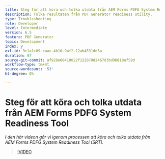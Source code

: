 ```yaml
---
title: Steg för att köra och tolka utdata från AEM Forms PDFG System Readiness Tool
description: Tolka resultaten från PDF Generator readiness utility.
type: Troubleshooting
role: Developer
level: Intermediate
version: 6.5
feature: PDF Generator
topic: Development
index: y
exl-id: 3c1a1c09-caae-4b10-94f2-12ab4531dd5a
duration: 67
source-git-commit: af928e60410022f12207082467d3bd9b818af59d
workflow-type: tm+mt
source-wordcount: '53'
ht-degree: 0%

---
```


# Steg för att köra och tolka utdata från AEM Forms PDFG System Readiness Tool

*I den här videon går vi igenom processen att köra och tolka utdata från AEM Forms PDFG System Readiness Tool (SRT).*

>[!VIDEO](https://video.tv.adobe.com/v/335543?quality=12&learn=on)
